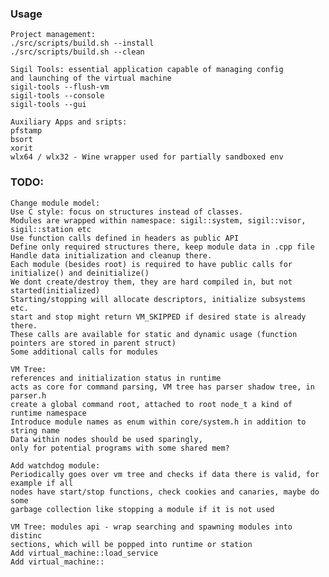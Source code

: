 ### Usage

    Project management:
    ./src/scripts/build.sh --install
    ./src/scripts/build.sh --clean

    Sigil Tools: essential application capable of managing config
    and launching of the virtual machine
    sigil-tools --flush-vm
    sigil-tools --console
    sigil-tools --gui

    Auxiliary Apps and sripts:
    pfstamp
    bsort
    xorit
    wlx64 / wlx32 - Wine wrapper used for partially sandboxed env


### TODO:
    Change module model:
    Use C style: focus on structures instead of classes.
    Modules are wrapped within namespace: sigil::system, sigil::visor, sigil::station etc
    Use function calls defined in headers as public API
    Define only required structures there, keep module data in .cpp file
    Handle data initialization and cleanup there.
    Each module (besides root) is required to have public calls for initialize() and deinitialize()
    We dont create/destroy them, they are hard compiled in, but not started(initialized)
    Starting/stopping will allocate descriptors, initialize subsystems etc.
    start and stop might return VM_SKIPPED if desired state is already there.
    These calls are available for static and dynamic usage (function pointers are stored in parent struct)
    Some additional calls for modules
    
    VM Tree:
    references and initialization status in runtime
    acts as core for command parsing, VM tree has parser shadow tree, in parser.h
    create a global command root, attached to root node_t a kind of runtime namespace 
    Introduce module names as enum within core/system.h in addition to string name
    Data within nodes should be used sparingly,
    only for potential programs with some shared mem?

    Add watchdog module:
    Periodically goes over vm tree and checks if data there is valid, for example if all
    nodes have start/stop functions, check cookies and canaries, maybe do some
    garbage collection like stopping a module if it is not used

    VM Tree: modules api - wrap searching and spawning modules into distinc
    sections, which will be popped into runtime or station
    Add virtual_machine::load_service
    Add virtual_machine::